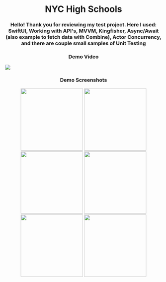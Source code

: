 <h1 align="center">NYC High Schools</h1>
<h3 align="center">Hello! Thank you for reviewing my test project. Here I used: SwiftUI, Working with API's, MVVM, Kingfisher, Async/Await (also example to fetch data with Combine), Actor Concurrency, and there are couple small samples of Unit Testing</h3>

<h3 align="center">Demo Video</h3>

![](0.gif)

<h3 align="center">Demo Screenshots</h3>

<p align="center">
  <img src="https://github.com/Increase12345/NYC_High_Schools/assets/98255061/c04f2a23-f7da-45cb-866b-f6ba630ee9be" width="200" />
  <img src="https://github.com/Increase12345/NYC_High_Schools/assets/98255061/a8971878-880c-4f7b-8de9-44bdf3f33877" width="200" />
  <img src="https://github.com/Increase12345/NYC_High_Schools/assets/98255061/7543b370-10fe-4f03-b5fa-e9c2ef38a7a0" width="200" />
  <img src="https://github.com/Increase12345/NYC_High_Schools/assets/98255061/81a1a276-7230-492f-9578-91e266606f48" width="200" />
  <img src="https://github.com/Increase12345/NYC_High_Schools/assets/98255061/7fdc7368-2654-4f58-bdb5-cf5ad005e528" width="200" />
  <img src="![6](https://github.com/Increase12345/NYC_High_Schools/assets/98255061/8ca2acef-d480-4954-9254-53f3163e3236)" width="200" />
</p>



